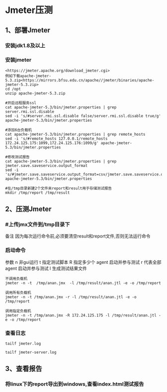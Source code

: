 # Jmeter压测
## 1、部署Jmeter
### 安装jdk1.8及以上
### 安装jmeter
```shell script
<https://jmeter.apache.org/download_jmeter.cgi>
例如下载apache-jmeter-5.3.zip<https://mirrors.bfsu.edu.cn/apache//jmeter/binaries/apache-jmeter-5.3.zip>
cd /opt
unzip apache-jmeter-5.3.zip

#开启远程服务ssl
cat apache-jmeter-5.3/bin/jmeter.properties | grep server.rmi.ssl.disable
sed -i 's/#server.rmi.ssl.disable false/server.rmi.ssl.disable true/g' apache-jmeter-5.3/bin/jmeter.properties

#添加6台负载机 
cat apache-jmeter-5.3/bin/jmeter.properties | grep remote_hosts
sed -i 's/#remote_hosts 127.0.0.1/remote_hosts 172.24.125.175:1099,172.24.125.176:1099/g' apache-jmeter-5.3/bin/jmeter.properties

#修改测试报告
cat apache-jmeter-5.3/bin/jmeter.properties | grep jmeter.save.saveservice.output_format
sed -i 's/#jmeter.save.saveservice.output_format=csv/jmeter.save.saveservice.output_format=csv/g' apache-jmeter-5.3/bin/jmeter.properties

#在/tmp目录新建2个文件夹report和result用于存储测试报告
mkdir /tmp/report /tmp/result

```

## 2、压测Jmeter
### #上传jmx文件到/tmp目录下
备注 因为每次运行命令前,必须要清空result和report文件,否则无法运行命令
### 启动命令
参数 n 非gui运行
    t 指定测试脚本 
    R 指定多少个 agent 启动并参与测试
    r 代表全部 agent 启动并参与测试
    l 生成测试结果文件 
```shell script
不调用负载机
jmeter -n -t  /tmp/anan.jmx  -l /tmp/result/anan.jtl -e -o /tmp/report

调用所有负载机
jmeter -n -t /tmp/anan.jmx -r -l /tmp/result/anan.jtl -e -o /tmp/report

调用指定负载机
jmeter -n -t /tmp/anan.jmx -R 172.24.125.175 -l /tmp/result/anan.jtl -e -o /tmp/report

```
### 查看日志
```shell script
tailf jmeter.log

tailf jmeter-server.log

```
## 3、查看报告
### 将linux下的report导出到windows,查看index.html测试报告


